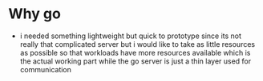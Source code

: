 # Why go 
- i needed something lightweight but quick to prototype since its not really that complicated server but i would like to take as little resources as possible so that workloads have more resources available which is the actual working part while the go server is just a thin layer used for communication